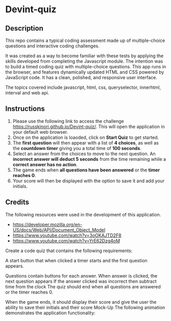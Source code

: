 # Devint-quiz

## Description

This repo contains a typical coding assessment made up of multiple-choice questions and interactive coding challenges.

It was created as a way to become familiar with these tests by applying the skills developed from completing the Javascript module.  The intention was to build a timed coding quiz with multiple-choice questions. This app runs in the browser, and features dynamically updated HTML and CSS powered by JavaScript code. It has a clean, polished, and responsive user interface. 

The topics covered include javascript, html, css, queryselector, innerhtml, interval and web api.

## Instructions
1. Please use the following link to access the challenge https://russkinori.github.io/Devint-quiz/. This will open the application in your default web browser. 
2. Once on the application is loaoded, click on **Start Quiz** to get started. 
3. The **first question** will then appear with a list of **4 choices**, as well as the **countdown timer** giving you a total time of **100 seconds**.
4. Select an answer from the choices to move to the next question. An **incorrect answer will deduct 5 seconds** from the time remaining while a **correct answer has no action**.
5. The game ends when **all questions have been answered** or the **timer reaches 0**.
6. Your score will then be displayed with the option to save it and add your initials. 

## Credits

The following resources were used in the development of this application.
 - https://developer.mozilla.org/en-US/docs/Web/API/Document_Object_Model
 - https://www.youtube.com/watch?v=3oOKAJTD2F8
 - https://www.youtube.com/watch?v=YrE62Dzg4oM
 

Create a code quiz that contains the following requirements:

A start button that when clicked a timer starts and the first question appears.

Questions contain buttons for each answer.
When answer is clicked, the next question appears
If the answer clicked was incorrect then subtract time from the clock
The quiz should end when all questions are answered or the timer reaches 0.

When the game ends, it should display their score and give the user the ability to save their initials and their score
Mock-Up
The following animation demonstrates the application functionality:

